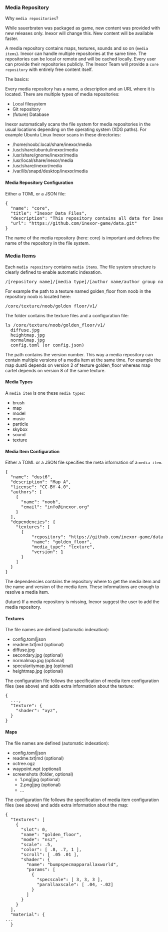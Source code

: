 ### Media Repository

Why `media repositories`?

While sauerbraten was packaged as game, new content was provided with new releases only. Inexor will change this. New content will be available faster.

A media repository contains maps, textures, sounds and so on (`media items`). Inexor can handle multiple repositories at the same time. The repositories can be local or remote and will be cached locally. Every user can provide their repositories publicly. The Inexor Team will provide a `core repository` with entirely free content itself.

The basics:

Every media repository has a name, a description and an URL where it is located. There are multiple types of media repositories:

* Local filesystem
* Git repository
* (future) Database

Inexor automatically scans the file system for media repositories in the usual locations depending on the operating system (XDG paths). For example Ubuntu Linux Inexor scans in these directories:

* /home/noob/.local/share/inexor/media
* /usr/share/ubuntu/inexor/media
* /usr/share/gnome/inexor/media
* /usr/local/share/inexor/media
* /usr/share/inexor/media
* /var/lib/snapd/desktop/inexor/media

#### Media Repository Configuration

Either a TOML or a JSON file:

<pre>
{
  "name": "core",
  "title": "Inexor Data Files",
  "description": "This repository contains all data for Inexor. It is intended as the core package, featuring up our main dependencies plus a few maps in ~300MB. Anything else can get delivered via custom packages ingame.",
  "url": "https://github.com/inexor-game/data.git"
}
</pre>

The name of the media repository (here: core) is important and defines the name of the repository in the file system.

### Media Items

Each `media repository` contains `media items`. The file system structure is clearly defined to enable automatic indexation.

<pre>
/[repository_name]/[media_type]/[author_name/author_group_name]/[media_name]/v[version]/
</pre>

For example the path to a texture named golden_floor from noob in the repository noob is located here:

<pre>
/core/texture/noob/golden_floor/v1/
</pre>

The folder contains the texture files and a configuration file:

<pre>
ls /core/texture/noob/golden_floor/v1/
  diffuse.jpg
  heightmap.jpg
  normalmap.jpg
  config.toml (or config.json)
</pre>

The path contains the version number. This way a media repository can contain multiple versions of a media item at the same time. For example the map dust6 depends on version 2 of texture golden_floor whereas map cartel depends on version 8 of the same texture.

#### Media Types

A `media item` is one these `media types`:

* brush
* map
* model
* music
* particle
* skybox
* sound
* texture

#### Media Item Configuration

Either a TOML or a JSON file specifies the meta information of a `media item`.

<pre>
{
  "name": "dust6",
  "description": "Map A",
  "license": "CC-BY-4.0",
  "authors": [
    {
      "name": "noob",
      "email": "info@inexor.org"
    }
  ],
  "dependencies": {
    "textures": [
      {
          "repository": "https://github.com/inexor-game/data.git",
          "name": "golden_floor",
          "media_type": "texture",
          "version": 1
      }
    ]
  }
}
</pre>

The dependencies contains the repository where to get the media item and the name and version of the media item. These informations are enough to resolve a media item.

(future) If a media repository is missing, Inexor suggest the user to add the media repository.

#### Textures

The file names are defined (automatic indexation):

* config.toml|json
* readme.txt|md (optional)
* diffuse.jpg
* secondary.jpg (optional)
* normalmap.jpg (optional)
* specularitymap.jpg (optional)
* heightmap.jpg (optional)

The configuration file follows the specification of media item configuration files (see above) and adds extra information about the texture:

<pre>
{
  ...,
  "texture": {
    "shader": "xyz",
  }
}
</pre>

#### Maps

The file names are defined (automatic indexation):

* config.toml|json
* readme.txt|md (optional)
* octree.ogz
* waypoint.wpt (optional)
* screenshots (folder, optional)
  * 1.png|jpg (optional)
  * 2.png|jpg (optional)
  * ...

The configuration file follows the specification of media item configuration files (see above) and adds extra information about the map:

<pre>
{
  "textures": [
    {
      "slot": 0,
      "name": "golden_floor",
      "mode": "nsz",
      "scale": .5,
      "color": [ .8, .7, 1 ],
      "scroll": [ .05 .01 ],
      "shader": {
        "name": "bumpspecmapparallaxworld",
        "params": [
          {
            "specscale": [ 3, 3, 3 ],
            "parallaxscale": [ .04, -.02]
          }
        ]
      }
    }
  ],
  "material": {
...
  }
</pre>
